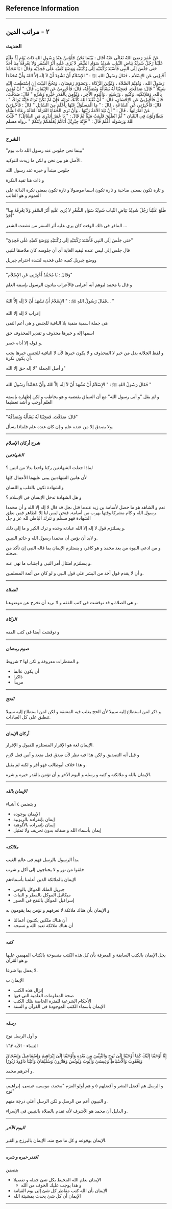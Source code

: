 ## Reference Information

---
## ٢ - مراتب الدين

### الحديث

عَنْ عُمَرَ رَضِيَ اللهُ تَعَالَى عَنْهُ أقَال : بَيْنَمَا نَحْنُ جُلُوْسٌ عِنْدَ رَسُولِ اللهِ ذَاتَ يَوْمٍ إَذْ طَلَعَ عَلَيْناَ رَجُلٌ شَدِيْدُ بَيَاضِ الثّياب شَدِيْدُ سَوَادِ الشَّعْرِ لاَ يُرَى عَلَيهِ أَثَرُ السَّفَرِ وَلاَ يَعْرِفُهُ مِنا أحَدٌ حَتى جَلَسَ إلَى النبِي فَأَسْنَدَ رُكْبَتَيْهِ إلَى رُكْبَتَيْهِ وَوَضَعَ كَفيْهِ عَلَى فَخِذِيْهِ وَقَالَ : يَا مُحَمَّدُ أَخْبِرْنِي عَنِ الإِسْلاَم ، فَقَالَ رَسُولُ اللهِ ﷺ : " الإِسْلاَمُ أَنْ تَشْهَدَ أَنْ لاَ إلَه إلاَّ اللهُ وَأَنَّ مُحَمَّدَاً رَسُولُ الله ، وَتُقِيْمَ الصَّلاَة ، وَتُؤْتِيَ الزَّكَاةَ ، وَتَصُوْمَ رَمَضَانَ ، وَتَحُجَّ البيْتَ إِنِ اِسْتَطَعتَ إِليْهِ سَبِيْلاً " قَالَ: صَدَقْتَ. فَعجِبْنَا لَهُ يَسْأَلُهُ وَيُصَدِّقُهُ، قَالَ: فَأَخْبِرِنيْ عَنِ الإِيْمَانِ، قَالَ: " أَنْ تُؤمِنَ بِالله، وَمَلاِئكَتِه، وَكُتُبِهِ ، وَرُسُلِهِ ، وَالْيَومِ الآَخِر ، وَتُؤْمِنَ بِالقَدَرِ خَيْرِهِ وَشَرِّهِ " قَالَ: صَدَقْتَ، قَالَ فَأخْبِرْنِيْ عَنِ الإِحْسَانِ، قَالَ: " أَنْ تَعْبُدَ اللهَ كَأَنَكَ تَرَاهُ، فَإِنْ لمْ تَكُنْ تَرَاهُ فَإِنَّهُ يَرَاكَ " . قَالَ: فَأَخْبِرْنِي عَنِ السَّاعَةِ ، قَالَ : " مَا الْمَسئُوُلُ عَنْهَا بِأَعْلَمَ مِنَ السَّائِلِ " قَالَ : فَأخْبِرْنِيْ عَنْ أَمَارَاتِها ، قَالَ : " أَنْ تَلِدَ الأَمَةُ رَبَّتَهَا ، وَأَنْ تَرى الحُفَاةَ العُرَاةَ العَالَةَ رِعَاءَ الشَّاءِ يَتَطَاوَلُوْنَ فِي البُنْيَانِ " ثْمَّ انْطَلَقَ فَلَبِثتُ مَلِيَّاً ثُمَّ قَالَ : " يَا عُمَرُ أَتَدْرِي مَنِ السَّائِلُ؟ " قُلْتُ اللهُ وَرَسُوله أَعْلَمُ قَالَ : " فَإِنَّهُ جِبْرِيْلُ أَتَاكُمْ يُعَلَّمُكُمْ دِيْنَكُمْ " .رواه مسلم

---
### الشرح

"بينما نحن جلوس عند رسول الله ذات يوم"

الأصل هو بين نحن و لكن ما زيدت للتوكيد.

جلوس مبتدأ و خبره عند رسول الله

و ذات هنا تفيد النكرة 

و تارة تكون بمعنى صاحبة و تارة تكون اسما موصولا و تارة تكون بمعنى نكرة الدالة على العموم و هو الغالب

---

"طَلَعَ عَلَيْناَ رَجُلٌ شَدِيْدُ بَيَاضِ الثّياب شَدِيْدُ سَوَادِ الشَّعْرِ لاَ يُرَى عَلَيهِ أَثَرُ السَّفَرِ وَلاَ يَعْرِفُهُ مِنا أحَدٌ"

المافر فى ذلك الوقت كان يرى عليه أثر السفر من تشعث الشعر ...

---

"حَتى جَلَسَ إلَى النبِي فَأَسْنَدَ رُكْبَتَيْهِ إلَى رُكْبَتَيْهِ وَوَضَعَ كَفيْهِ عَلَى فَخِذِيْ"

قال جلس إلى ليس عنده ليفيد الغاية أى أن جلوسه كان ملاصقا للنبى 

ووضع جبريل كفيه على فخديه لشدة احترام جبريل

---

"وَقَالَ : يَا مُحَمَّدُ أَخْبِرْنِي عَنِ الإِسْلاَم"

و قال يا محمد ليوهم أنه أعرابى فالأعراب ينادون الرسول بإسمه العلم

---

فَقَالَ رَسُولُ اللهِ ﷺ : " الإِسْلاَمُ أَنْ تَشْهَدَ أَنْ لاَ إلَه إلاَّ اللهُ... "

إعراب لا إله إلا الله

هى جملة اسمية منفية بلا النافية للجنس و هى أعم النفى 

اسمها إله و خبرها محذوف و تقدير المحذوف حق

و قوله إلا أداة حصر.

و لفظ الجلالة بدل من خبر لا المحذوف و لا يكون خبرها لأن لا النافية للجنس خبرها يجب أن يكون نكرة.

و أصل الجملة "لا إله حق إلا الله"

---

فَقَالَ رَسُولُ اللهِ ﷺ : " الإِسْلاَمُ أَنْ تَشْهَدَ أَنْ لاَ إلَه إلاَّ اللهُ وَأَنَّ مُحَمَّدَاً رَسُولُ الله "

و لم يقل "و أنى رسول الله" مع أن السياق يقتضيه و هو يخاطب و لكن إظهاره بإسمه العلم أوجب و أشد تعظيما

---

"قَالَ: صَدَقْتَ. فَعجِبْنَا لَهُ يَسْأَلُهُ وَيُصَدِّقُهُ"

ولا يصدق إلا من عنده علم و إن كان عنده علم فلماذا يسأل.

---
#### شرح أركان الإسلام

##### الشهادتين

لماذا جعلت الشهادتين ركنا واحدا بدلا من اثنين ؟

لأن هاتين الشهادتين يبنى عليهما الأعمال كلها

والشهادة تكون بالقلب و اللسان

و هل الشهادة تدخل الإنسان فى الإسلام ؟

نعم و الشاهد هو ما حصل لأسامة بن زيد عندما قتل ىجل قد قال لا إله إلا الله و أن محمدا رسول الله و كام مشركا وقتها يهرب من أسامة.
فنحن ليس لنا إلا الظاهر فمن نطق الشهادة فهو مسلم و نترك الباطن لله عز و جل

و يسلتزم قول لا إله إلا الله عبادته وحده و ترك الكبر و ما إلى ذلك.

و لابد أن يؤمن أن محمدا رسول الله و خاتم النبيين.

و من ادعى النبوة من بعد محمد و هو كافر، و يستلزم الإيمان بما قاله النبى إن تأكد من صحته.

و يسلتزم امتثال أمر النبى و اجتناب ما نهى عنه.


و أن لا يقدم قول أحد من البشر على قول النبى و لو كان من أئمة المسلمين.

---
##### الصلاة

و هى الصلاة و قد نوقشت فى كتب الفقه و لا نريد أن نخرج عن موضوعنا.

---
##### الزكاة

و نوقشت أيضا فى كتب الفقه

---
##### صوم رمضان

و المفطرات معروفة و لكن لها ٣ شروط 
- أن يكون عالما
- ذاكرا
- مريدا

---
##### الحج

و ذكر لمن استطاع إليه سبيلا لأن الحج يغلب فيه المشقة و لكن لمن استطاع إليه سبيلا تنطبق على كل العبادات.

---
#### أركان الإيمان

الإيمان لغة هو الإقرار المستلزم للقبول و الإقرار.

و قيل أنه التصديق و لكن هذا فيه نظر لأن صدق فعل متعد و آمن فعل لازم

و هذا خلاف أبوطالب فهو أقر و لكنه لم يقبل.

الإيمان بالله و ملائكته و كتبه و رسله و اليوم الآخر و أن تؤمن بالقدر خيره و شره.

---
##### الإيمان بالله 

و يتضمن ٤ أشياء

- الإيمان بوجوده
- إيمان بإنفراده بالربوبية
- إيمان بإنفراده بالألوهية
- إيمان بأسماء الله و صفاته بدون تحريف ولا تمثيل

---
##### ملائكته

بدأ الرسول بالرسل فهم فى عالم الغيب.

خلقوا من نور و لا يحتاجون إلى أكل و شرب

الإيمان بالملائكة الذين أعلمنا بأسماءهم

- جبريل الملك الموكل بالوحى
- ميكائيل الموكل بالمطر و النبات
- إسرافيل الموكل بالنفخ فى الصور

و الإيمان بأن هناك ملائكة لا نعرفهم و نؤمن بما يقومون به

- أن هناك ملكين يكتبون أعمالنا
- أن هناك ملائكة تعبد الله و تسبحه

---
##### كتبه

يجل الإيمان بالكتب السابقة و المعرفة بأن كل هذه الكتب منسوخة بالكتاب المهيمن عليها و هو القرآن.

لا يعمل بها شرعا.

الإيمان ب
- إنزال هذه الكتب
- صحة المعلومات العلمية التى فيها
- الأحكام الشرعية للفترة الخاصة بتلك الكتب
- الإيمان بأسماء الكتب الموجودة فى القرآن و السنة

---
##### رسله

و أول الرسل نوح

النساء - الآية ١٦٣

إِنَّا أَوْحَيْنَا إِلَيْكَ كَمَا أَوْحَيْنَا إِلَىٰ نُوحٍ وَالنَّبِيِّينَ مِن بَعْدِهِ وَأَوْحَيْنَا إِلَىٰ إِبْرَاهِيمَ وَإِسْمَاعِيلَ وَإِسْحَاقَ وَيَعْقُوبَ وَالْأَسْبَاطِ وَعِيسَىٰ وَأَيُّوبَ وَيُونُسَ وَهَارُونَ وَسُلَيْمَانَ وَآتَيْنَا دَاوُودَ زَبُورًا

و آخرهم محمد.

---
و الرسل هم أفضل البشر و أفضلهم ٥ و هم أولو العزم "محمد، موسى، عيسى، إبراهيم، نوح"

و النبيون أعم من الرسل و لكن الرسل أعلى درجة منهم.

و الدليل أن محمد هو الأشرف لأنه تقدم بالصلاة بالنبيين فى الإسراء.

---
##### اليوم الآخر


الإيمان بوقوعه و كل ما صح منه.
الإيمان بالبرزخ و القبر.

---
##### القدر خيره و شره

يتضمن
- الإيمان بعلم الله المحيط بكل شئ جمله و تفصيلا
    - و هذا يوجب عليك الخوف من الله
- الإيمان بأن الله كتب مقاظر كل شئ إلى يوم القيامة
- الإيمان أن كل شئ يحدث بمشيئة الله 

---



